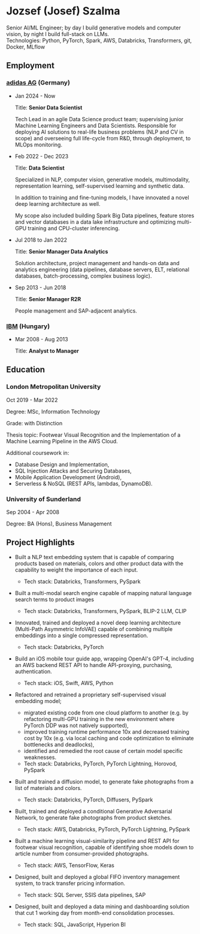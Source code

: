 # Jozsef (Josef) Szalma 
Senior AI/ML Engineer; by day I build generative models and computer vision, by night I build full-stack on LLMs.   
Technologies: Python, PyTorch, Spark, AWS, Databricks, Transformers, git, Docker, MLflow

## Employment

### [adidas AG](https://www.adidas-group.com/en/) (Germany)

- Jan 2024 - Now
  
   Title: **Senior Data Scientist**

   Tech Lead in an agile Data Science product team; supervising junior Machine Learning Engineers and Data Scientists. Responsible for deploying AI solutions to real-life business problems (NLP and CV in scope) and overseeing full life-cycle from R&D, through deployment, to MLOps monitoring.


- Feb 2022 - Dec 2023
  
   Title: **Data Scientist**

   Specialized in NLP, computer vision, generative models, multimodality, representation learning, self-supervised learning and synthetic data.
    
   In addition to training and fine-tuning models, I have innovated a novel deep learning architecture as well.
    
   My scope also included building Spark Big Data pipelines, feature stores and vector databases in a data lake infrastructure and optimizing multi-GPU training and CPU-cluster inferencing.

- Jul 2018 to Jan 2022
  
   Title: **Senior Manager Data Analytics**
  
   Solution architecture, project management and hands-on data and analytics engineering (data pipelines, database servers, ELT, relational databases, batch-processing, complex business logic).

- Sep 2013 - Jun 2018
  
   Title: **Senior Manager R2R**
  
   People management and SAP-adjacent analytics.


### [IBM](https://www.ibm.com/us-en) (Hungary)
- Mar 2008 - Aug 2013

   Title: **Analyst to Manager**

## Education

### London Metropolitan University

   Oct 2019 - Mar 2022
    
   Degree: MSc, Information Technology
  
   Grade: with Distinction
  
   Thesis topic: Footwear Visual Recognition and the Implementation of a Machine Learning Pipeline in the AWS Cloud.
  
  
   Additional coursework in:
  - Database Design and Implementation,
  - SQL Injection Attacks and Securing Databases,
  - Mobile Application Development (Android),
  - Serverless & NoSQL (REST APIs, lambdas, DynamoDB).

### University of Sunderland

   Sep 2004 - Apr 2008
  
   Degree: BA (Hons), Business Management
   

## Project Highlights

- Built a NLP text embedding system that is capable of comparing products based on materials, colors and other product data with the capability to weight the importance of each input.
  - Tech stack: Databricks, Transformers, PySpark  

- Built a multi-modal search engine capable of mapping natural language search terms to product images
  - Tech stack: Databricks, Transformers, PySpark, BLIP-2 LLM, CLIP

- Innovated, trained and deployed a novel deep learning architecture (Multi-Path Asymmetric InfoVAE) capable of combining multiple embeddings into a single compressed representation.
  - Tech stack: Databricks, PyTorch
 
- Build an iOS mobile tour guide app, wrapping OpenAI's GPT-4, including an AWS backend REST API to handle API-proxying, purchasing, authentication.
  - Tech stack: iOS, Swift, AWS, Python

- Refactored and retrained a proprietary self-supervised visual embedding model;
  - migrated existing code from one cloud platform to another (e.g. by refactoring multi-GPU training in the new environment where PyTorch DDP was not natively supported),
  - improved training runtime performance 10x and decreased training cost by 10x (e.g. via local caching and code optimization to eliminate bottlenecks and deadlocks),
  - identified and remedied the root cause of certain model specific weaknesses.
  - Tech stack: Databricks, PyTorch, PyTorch Lightning, Horovod, PySpark
 
- Built and trained a diffusion model, to generate fake photographs from a list of materials and colors.
  - Tech stack: Databricks, PyTorch, Diffusers, PySpark
 
- Built, trained and deployed a conditional Generative Adversarial Network, to generate fake photographs from product sketches.
  - Tech stack: AWS, Databricks, PyTorch, PyTorch Lightning, PySpark
 
- Built a machine learning visual-similarity pipeline and REST API for footwear visual recognition, capable of identifying shoe models down to article number from consumer-provided photographs.
  - Tech stack: AWS, TensorFlow, Keras
 
- Designed, built and deployed a global FIFO inventory management system, to track transfer pricing information.
  - Tech stack: SQL Server, SSIS data pipelines, SAP
 
- Designed, built and deployed a data mining and dashboarding solution that cut 1 working day from month-end consolidation processes.
  - Tech stack: SQL, JavaScript, Hyperion BI


